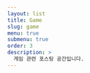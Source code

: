 ```yaml
---
layout: list
title: Game
slug: game
menu: true
submenu: true
order: 3
description: >
  게임 관련 포스팅 공간입니다.
---
```

